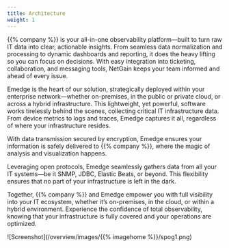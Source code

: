 ```yaml
---
title: Architecture
weight: 1
---
```


{{% company %}} is your all-in-one observability platform—built to turn raw IT data into clear, actionable insights. From seamless data normalization and processing to dynamic dashboards and reporting, it does the heavy lifting so you can focus on decisions. With easy integration into ticketing, collaboration, and messaging tools, NetGain keeps your team informed and ahead of every issue.

Emedge is the heart of our solution, strategically deployed within your enterprise network—whether on-premises, in the public or private cloud, or across a hybrid infrastructure. This lightweight, yet powerful, software works tirelessly behind the scenes, collecting critical IT infrastructure data. From device metrics to logs and traces, Emedge captures it all, regardless of where your infrastructure resides.

With data transmission secured by encryption, Emedge ensures your information is safely delivered to {{% company %}}, where the magic of analysis and visualization happens.

Leveraging open protocols, Emedge seamlessly gathers data from all your IT systems—be it SNMP, JDBC, Elastic Beats, or beyond. This flexibility ensures that no part of your infrastructure is left in the dark.

Together, {{% company %}} and Emedge empower you with full visibility into your IT ecosystem, whether it’s on-premises, in the cloud, or within a hybrid environment. Experience the confidence of total observability, knowing that your infrastructure is fully covered and your operations are optimized.

![Screenshot](/overview/images/{{% imagehome %}}/spog1.png)
